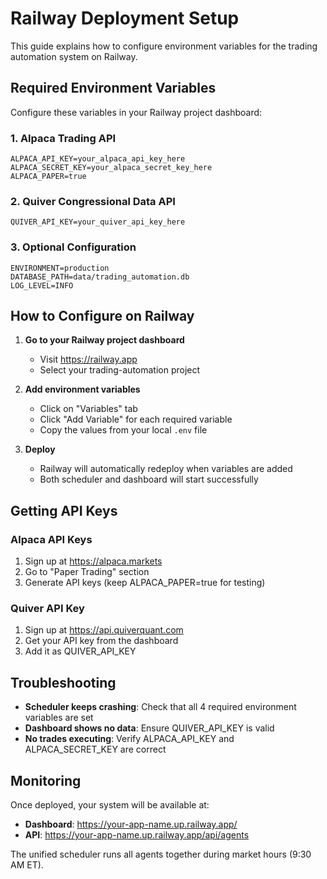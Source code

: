 # Railway Deployment Setup

This guide explains how to configure environment variables for the trading automation system on Railway.

## Required Environment Variables

Configure these variables in your Railway project dashboard:

### 1. Alpaca Trading API
```
ALPACA_API_KEY=your_alpaca_api_key_here
ALPACA_SECRET_KEY=your_alpaca_secret_key_here
ALPACA_PAPER=true
```

### 2. Quiver Congressional Data API
```
QUIVER_API_KEY=your_quiver_api_key_here
```

### 3. Optional Configuration
```
ENVIRONMENT=production
DATABASE_PATH=data/trading_automation.db
LOG_LEVEL=INFO
```

## How to Configure on Railway

1. **Go to your Railway project dashboard**
   - Visit https://railway.app
   - Select your trading-automation project

2. **Add environment variables**
   - Click on "Variables" tab
   - Click "Add Variable" for each required variable
   - Copy the values from your local `.env` file

3. **Deploy**
   - Railway will automatically redeploy when variables are added
   - Both scheduler and dashboard will start successfully

## Getting API Keys

### Alpaca API Keys
1. Sign up at https://alpaca.markets
2. Go to "Paper Trading" section
3. Generate API keys (keep ALPACA_PAPER=true for testing)

### Quiver API Key
1. Sign up at https://api.quiverquant.com
2. Get your API key from the dashboard
3. Add it as QUIVER_API_KEY

## Troubleshooting

- **Scheduler keeps crashing**: Check that all 4 required environment variables are set
- **Dashboard shows no data**: Ensure QUIVER_API_KEY is valid
- **No trades executing**: Verify ALPACA_API_KEY and ALPACA_SECRET_KEY are correct

## Monitoring

Once deployed, your system will be available at:
- **Dashboard**: https://your-app-name.up.railway.app/
- **API**: https://your-app-name.up.railway.app/api/agents

The unified scheduler runs all agents together during market hours (9:30 AM ET).